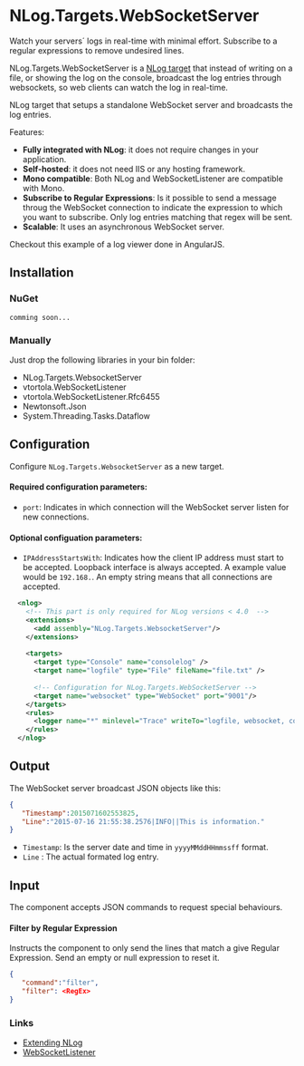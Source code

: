 # NLog.Targets.WebSocketServer

Watch your servers´ logs in real-time with minimal effort. Subscribe to a regular expressions to remove undesired lines.

NLog.Targets.WebSocketServer is a [NLog target](https://github.com/nlog/nlog/wiki/Targets) that instead of writing on a file, or showing the log on the console, broadcast the log entries through websockets, so web clients can watch the log in real-time.

NLog target that setups a standalone WebSocket server and broadcasts the log entries.

Features:
 * **Fully integrated with NLog**: it does not require changes in your application.
 * **Self-hosted**: it does not need IIS or any hosting framework.
 * **Mono compatible**: Both NLog and WebSocketListener are compatible with Mono.
 * **Subscribe to Regular Expressions**: Is it possible to send a message throug the WebSocket connection to indicate the expression to which you want to subscribe. Only log entries matching that regex will be sent.
 * **Scalable**: It uses an asynchronous WebSocket server. 
 
Checkout this example of a log viewer done in AngularJS. 

## Installation

### NuGet
```
comming soon...
```

### Manually
Just drop the following libraries in your bin folder:
 * NLog.Targets.WebsocketServer
 * vtortola.WebSocketListener
 * vtortola.WebSocketListener.Rfc6455
 * Newtonsoft.Json
 * System.Threading.Tasks.Dataflow

## Configuration
Configure `NLog.Targets.WebsocketServer` as a new target.
#### Required configuration parameters:
 * `port`: Indicates in which connection will the WebSocket server listen for new connections.

#### Optional configuation parameters:
 * `IPAddressStartsWith`: Indicates how the client IP address must start to be accepted. Loopback interface is always accepted. A example value would be `192.168.`. An empty string means that all connections are accepted.

```xml
  <nlog>
    <!-- This part is only required for NLog versions < 4.0  -->
    <extensions>
      <add assembly="NLog.Targets.WebsocketServer"/>
    </extensions>
    
    <targets>
      <target type="Console" name="consolelog" />
      <target name="logfile" type="File" fileName="file.txt" />
      
      <!-- Configuration for NLog.Targets.WebSocketServer -->
      <target name="websocket" type="WebSocket" port="9001"/>
    </targets>
    <rules>
      <logger name="*" minlevel="Trace" writeTo="logfile, websocket, consolelog" />
    </rules>
  </nlog>
```

## Output
The WebSocket server broadcast JSON objects like this:
```json
{
   "Timestamp":2015071602553825,
   "Line":"2015-07-16 21:55:38.2576|INFO||This is information."
}
```
 * `Timestamp`: Is the server date and time in `yyyyMMddHHmmssff` format.
 * `Line` : The actual formated log entry.

## Input
The component accepts JSON commands to request special behaviours.

#### Filter by Regular Expression
Instructs the component to only send the lines that match a give Regular Expression. Send an empty or null expression to reset it.
```json
{
   "command":"filter",
   "filter": <RegEx>
}
```





### Links
 * [Extending NLog](//github.com/nlog/nlog/wiki/Extending%20NLog)
 * [WebSocketListener](//vtortola.github.io/WebSocketListener/)
